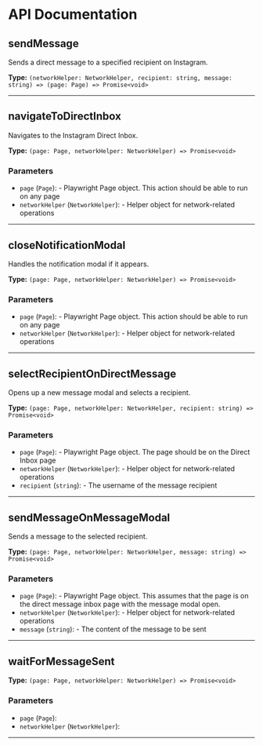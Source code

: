 # API Documentation

## sendMessage

Sends a direct message to a specified recipient on Instagram.

**Type:** `(networkHelper: NetworkHelper, recipient: string, message: string) => (page: Page) => Promise<void>`

---

## navigateToDirectInbox

Navigates to the Instagram Direct Inbox.

**Type:** `(page: Page, networkHelper: NetworkHelper) => Promise<void>`

### Parameters

- `page` (`Page`): - Playwright Page object. This action should be able to run on any page
- `networkHelper` (`NetworkHelper`): - Helper object for network-related operations

---

## closeNotificationModal

Handles the notification modal if it appears.

**Type:** `(page: Page, networkHelper: NetworkHelper) => Promise<void>`

### Parameters

- `page` (`Page`): - Playwright Page object. This action should be able to run on any page
- `networkHelper` (`NetworkHelper`): - Helper object for network-related operations

---

## selectRecipientOnDirectMessage

Opens up a new message modal and selects a recipient.

**Type:** `(page: Page, networkHelper: NetworkHelper, recipient: string) => Promise<void>`

### Parameters

- `page` (`Page`): - Playwright Page object. The page should be on the Direct Inbox page
- `networkHelper` (`NetworkHelper`): - Helper object for network-related operations
- `recipient` (`string`): - The username of the message recipient

---

## sendMessageOnMessageModal

Sends a message to the selected recipient.

**Type:** `(page: Page, networkHelper: NetworkHelper, message: string) => Promise<void>`

### Parameters

- `page` (`Page`): - Playwright Page object. This assumes that the page is on the direct message inbox page with the message modal open.
- `networkHelper` (`NetworkHelper`): - Helper object for network-related operations
- `message` (`string`): - The content of the message to be sent

---

## waitForMessageSent



**Type:** `(page: Page, networkHelper: NetworkHelper) => Promise<void>`

### Parameters

- `page` (`Page`): 
- `networkHelper` (`NetworkHelper`): 

---

